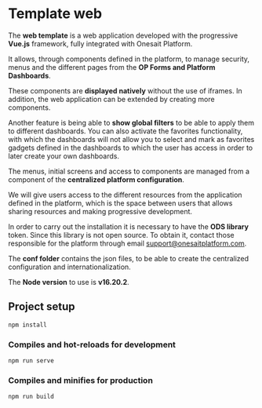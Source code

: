 # Template web

The **web template** is a web application developed with the progressive **Vue.js** framework, fully integrated with Onesait Platform.

It allows, through components defined in the platform, to manage security, menus and the different pages from the **OP Forms and Platform Dashboards**. 

These components are **displayed natively** without the use of iframes. In addition, the web application can be extended by creating more components. 

Another feature is being able to **show global filters** to be able to apply them to different dashboards.
You can also activate the favorites functionality, with which the dashboards will not allow you to select and mark as favorites gadgets defined in the dashboards to which the user has access in order to later create your own dashboards.


The menus, initial screens and access to components are managed from a component of the **centralized platform configuration**.

We will give users access to the different resources from the application defined in the platform, which is the space between users that allows sharing resources and making progressive development.

In order to carry out the installation it is necessary to have the **ODS library** token. Since this library is not open source.
To obtain it, contact those responsible for the platform through email support@onesaitplatform.com.

The **conf folder** contains the json files, to be able to create the centralized configuration and internationalization.

The **Node version** to use is **v16.20.2**.

## Project setup
```
npm install
```

### Compiles and hot-reloads for development
```
npm run serve
```

### Compiles and minifies for production
```
npm run build
```
